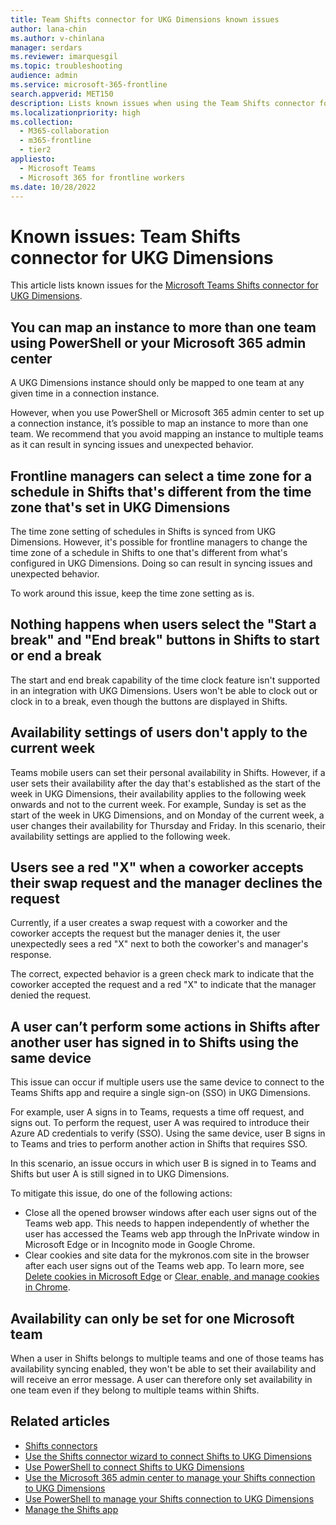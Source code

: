 ```yaml
---
title: Team Shifts connector for UKG Dimensions known issues
author: lana-chin
ms.author: v-chinlana
manager: serdars
ms.reviewer: imarquesgil
ms.topic: troubleshooting
audience: admin
ms.service: microsoft-365-frontline
search.appverid: MET150
description: Lists known issues when using the Team Shifts connector for UKG Dimensions to integrate Shifts with UKG Dimensions.
ms.localizationpriority: high
ms.collection:
  - M365-collaboration
  - m365-frontline
  - tier2
appliesto:
  - Microsoft Teams
  - Microsoft 365 for frontline workers
ms.date: 10/28/2022
---
```


# Known issues: Team Shifts connector for UKG Dimensions

This article lists known issues for the [Microsoft Teams Shifts connector for UKG Dimensions](shifts-connectors.md#microsoft-teams-shifts-connector-for-ukg-dimensions).

## You can map an instance to more than one team using PowerShell or your Microsoft 365 admin center

A UKG Dimensions instance should only be mapped to one team at any given time in a connection instance.

However, when you use PowerShell or Microsoft 365 admin center to set up a connection instance, it’s possible to map an instance to more than one team. We recommend that you avoid mapping an instance to multiple teams as it can result in syncing issues and unexpected behavior.

## Frontline managers can select a time zone for a schedule in Shifts that's different from the time zone that's set in UKG Dimensions

The time zone setting of schedules in Shifts is synced from UKG Dimensions. However, it's possible for frontline managers to change the time zone of a schedule in Shifts to one that's different from what's configured in UKG Dimensions. Doing so can result in syncing issues and unexpected behavior.

To work around this issue, keep the time zone setting as is.

## Nothing happens when users select the "Start a break" and "End break" buttons in Shifts to start or end a break

The start and end break capability of the time clock feature isn't supported in an integration with UKG Dimensions. Users won't be able to clock out or clock in to a break, even though the buttons are displayed in Shifts.

## Availability settings of users don't apply to the current week

Teams mobile users can set their personal availability in Shifts. However, if a user sets their availability after the day that's established as the start of the week in UKG Dimensions, their availability applies to the following week onwards and not to the current week. For example, Sunday is set as the start of the week in UKG Dimensions, and on Monday of the current week, a user changes their availability for Thursday and Friday. In this scenario, their availability settings are applied to the following week.

## Users see a red "X" when a coworker accepts their swap request and the manager declines the request

Currently, if a user creates a swap request with a coworker and the coworker accepts the request but the manager denies it, the user unexpectedly sees a red "X" next to both the coworker's and manager's response.

The correct, expected behavior is a green check mark to indicate that the coworker accepted the request and a red "X" to indicate that the manager denied the request.

## A user can’t perform some actions in Shifts after another user has signed in to Shifts using the same device

This issue can occur if multiple users use the same device to connect to the Teams Shifts app and require a single sign-on (SSO) in UKG Dimensions. 

For example, user A signs in to Teams, requests a time off request, and signs out. To perform the request, user A was required to introduce their Azure AD credentials to verify (SSO). Using the same device, user B signs in to Teams and tries to perform another action in Shifts that requires SSO.

In this scenario, an issue occurs in which user B is signed in to Teams and Shifts but user A is still signed in to UKG Dimensions.

To mitigate this issue, do one of the following actions:

- Close all the opened browser windows after each user signs out of the Teams web app. This needs to happen independently of whether the user has accessed the Teams web app through the InPrivate window in Microsoft Edge or in Incognito mode in Google Chrome.
- Clear cookies and site data for the mykronos.com site in the browser after each user signs out of the Teams web app. To learn more, see [Delete cookies in Microsoft Edge](https://support.microsoft.com/microsoft-edge/delete-cookies-in-microsoft-edge-63947406-40ac-c3b8-57b9-2a946a29ae09) or [Clear, enable, and manage cookies in Chrome](https://support.google.com/chrome/answer/95647).


## Availability can only be set for one Microsoft team

When a user in Shifts belongs to multiple teams and one of those teams has availability syncing enabled, they won't be able to set their availability and will receive an error message. A user can therefore only set availability in one team even if they belong to multiple teams within Shifts.

## Related articles

- [Shifts connectors](shifts-connectors.md)
- [Use the Shifts connector wizard to connect Shifts to UKG Dimensions](shifts-connector-wizard-ukg.md)
- [Use PowerShell to connect Shifts to UKG Dimensions](shifts-connector-ukg-powershell-setup.md)
- [Use the Microsoft 365 admin center to manage your Shifts connection to UKG Dimensions](shifts-connector-ukg-admin-center-manage.md)
- [Use PowerShell to manage your Shifts connection to UKG Dimensions](shifts-connector-ukg-powershell-manage.md)
- [Manage the Shifts app](/microsoftteams/expand-teams-across-your-org/shifts/manage-the-shifts-app-for-your-organization-in-teams?bc=/microsoft-365/frontline/breadcrumb/toc.json&toc=/microsoft-365/frontline/toc.json)
